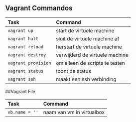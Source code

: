 
## Vagrant Commandos

| Task 					| Command                           |
| :---                  | :---                              |
| `vagrant up` 			| start de virtuele machine			|
| `vagrant halt` 		| sluit de virtuele machine af		|
| `vagrant reload` 		| herstart de virtuele machine		|
| `vagrant destroy` 	| verwijderd de virtuele machine	|
| `vagrant provision` 	| om alleen de scripts te testen	|
| `vagrant status` 		| toont de status					|
| `vagrant ssh`			| maakt een ssh verbinding			|


##Vagrant File

| Task 					| Command                           |
| :---                  | :---                              |
| `vb.name = ''`		| naam van vm in virtualbox			|

